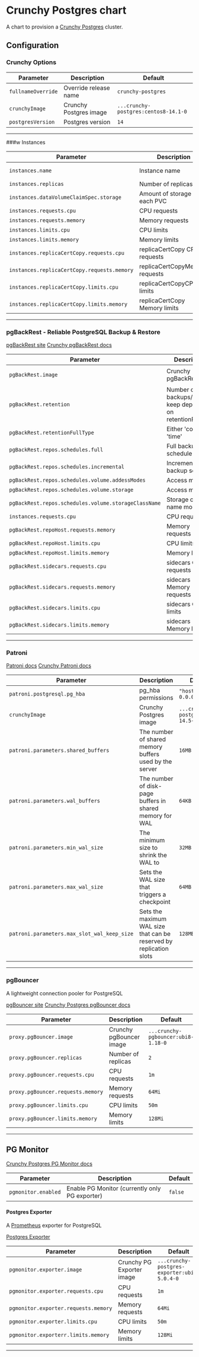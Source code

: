 # Crunchy Postgres chart

A chart to provision a [Crunchy Postgres](https://www.crunchydata.com/) cluster.

## Configuration

### Crunchy Options

| Parameter          | Description            | Default                              |
| ------------------ | ---------------------- | ------------------------------------ |
| `fullnameOverride` | Override release name  | `crunchy-postgres`                   |
| `crunchyImage`     | Crunchy Postgres image | `...crunchy-postgres:centos8-14.1-0` |
| `postgresVersion`  | Postgres version       | `14`                                 |

---

###w Instances

| Parameter                                   | Description                    | Default                  |
| ------------------------------------------- | ------------------------------ | ------------------------ |
| `instances.name`                            | Instance name                  | `ha` (high availability) |
| `instances.replicas`                        | Number of replicas             | `2`                      |
| `instances.dataVolumeClaimSpec.storage`     | Amount of storage for each PVC | `480Mi`                  |
| `instances.requests.cpu`                    | CPU requests                   | `1m`                     |
| `instances.requests.memory`                 | Memory requests                | `256Mi`                  |
| `instances.limits.cpu`                      | CPU limits                     | `100m`                   |
| `instances.limits.memory`                   | Memory limits                  | `512Mi`                  |
| `instances.replicaCertCopy.requests.cpu`    | replicaCertCopy CPU requests   | `1m`                     |
| `instances.replicaCertCopy.requests.memory` | replicaCertCopyMemory requests | `32Mi`                   |
| `instances.replicaCertCopy.limits.cpu`      | replicaCertCopyCPU limits      | `50m`                    |
| `instances.replicaCertCopy.limits.memory`   | replicaCertCopy Memory limits  | `64Mi`                   |

---

### pgBackRest - Reliable PostgreSQL Backup & Restore

[pgBackRest site](https://pgbackrest.org/)
[Crunchy pgBackRest docs](https://access.crunchydata.com/documentation/pgbackrest/latest/)

| Parameter                                            | Description                                                   | Default                                |
| ---------------------------------------------------- | ------------------------------------------------------------- | -------------------------------------- |
| `pgBackRest.image`                                   | Crunchy pgBackRest                                            | `...crunchy-pgbackrest:ubi8-2.40-1` |
| `pgBackRest.retention`                               | Number of backups/days to keep depending on retentionFullType | `2`                                    |
| `pgBackRest.retentionFullType`                       | Either 'count' or 'time'                                      | `count`                                |
| `pgBackRest.repos.schedules.full`                    | Full backup schedule                                          | `0 8 * * *`                            |
| `pgBackRest.repos.schedules.incremental`             | Incremental backup schedule                                   | `0 0,4,12,16,20 * * *`                 |
| `pgBackRest.repos.schedules.volume.addessModes`      | Access modes                                                  | `ReadWriteOnce`                        |
| `pgBackRest.repos.schedules.volume.storage`          | Access modes                                                  | `64Mi`                                 |
| `pgBackRest.repos.schedules.volume.storageClassName` | Storage class name modes                                      | `netapp-file-backup`                   |
| `instances.requests.cpu`                             | CPU requests                                                  | `1m`                                   |
| `pgBackRest.repoHost.requests.memory`                | Memory requests                                               | `256Mi`                                |
| `pgBackRest.repoHost.limits.cpu`                     | CPU limits                                                    | `100m`                                 |
| `pgBackRest.repoHost.limits.memory`                  | Memory limits                                                 | `512Mi`                                |
| `pgBackRest.sidecars.requests.cpu`                   | sidecars CPU requests                                         | `1m`                                   |
| `pgBackRest.sidecars.requests.memory`                | sidecars Memory requests                                      | `32Mi`                                 |
| `pgBackRest.sidecars.limits.cpu`                     | sidecars CPU limits                                           | `50m`                                  |
| `pgBackRest.sidecars.limits.memory`                  | sidecars Memory limits                                        | `64Mi`                                 |

---

### Patroni

[Patroni docs](https://patroni.readthedocs.io/en/latest/)
[Crunchy Patroni docs](https://access.crunchydata.com/documentation/patroni/latest/)

| Parameter                                   | Description                                                         | Default                              |
| ------------------------------------------- | ------------------------------------------------------------------- | ------------------------------------ |
| `patroni.postgresql.pg_hba`                 | pg_hba permissions                                                  | `"host all all 0.0.0.0/0 md5"`       |
| `crunchyImage`                              | Crunchy Postgres image                                              | `...crunchy-postgres:ubi8-14.5-1` |
| `patroni.parameters.shared_buffers`         | The number of shared memory buffers used by the server              | `16MB`                               |
| `patroni.parameters.wal_buffers`            | The number of disk-page buffers in shared memory for WAL            | `64KB`                               |
| `patroni.parameters.min_wal_size`           | The minimum size to shrink the WAL to                               | `32MB`                               |
| `patroni.parameters.max_wal_size`           | Sets the WAL size that triggers a checkpoint                        | `64MB`                               |
| `patroni.parameters.max_slot_wal_keep_size` | Sets the maximum WAL size that can be reserved by replication slots | `128MB`                              |

---

### pgBouncer

A lightweight connection pooler for PostgreSQL

[pgBouncer site](https://www.pgbouncer.org/)
[Crunchy Postgres pgBouncer docs](https://access.crunchydata.com/documentation/pgbouncer/latest/)

| Parameter                         | Description             | Default                               |
| --------------------------------- | ----------------------- | ------------------------------------- |
| `proxy.pgBouncer.image`           | Crunchy pgBouncer image | `...crunchy-pgbouncer:ubi8-1.18-0` |
| `proxy.pgBouncer.replicas`        | Number of replicas      | `2`                                   |
| `proxy.pgBouncer.requests.cpu`    | CPU requests            | `1m`                                  |
| `proxy.pgBouncer.requests.memory` | Memory requests         | `64Mi`                                |
| `proxy.pgBouncer.limits.cpu`      | CPU limits              | `50m`                                 |
| `proxy.pgBouncer.limits.memory`   | Memory limits           | `128Mi`                               |

---

## PG Monitor

[Crunchy Postgres PG Monitor docs](https://access.crunchydata.com/documentation/pgmonitor/latest/)

| Parameter           | Description                                    | Default |
| ------------------- | ---------------------------------------------- | ------- |
| `pgmonitor.enabled` | Enable PG Monitor (currently only PG exporter) | `false` |

#### Postgres Exporter

A [Prometheus](https://prometheus.io/) exporter for PostgreSQL

[Postgres Exporter](https://github.com/prometheus-community/postgres_exporter)

| Parameter                            | Description               | Default                                     |
| ------------------------------------ | ------------------------- | ------------------------------------------- |
| `pgmonitor.exporter.image`           | Crunchy PG Exporter image | `...crunchy-postgres-exporter:ubi8-5.0.4-0` |
| `pgmonitor.exporter.requests.cpu`    | CPU requests              | `1m`                                        |
| `pgmonitor.exporter.requests.memory` | Memory requests           | `64Mi`                                      |
| `pgmonitor.exporter.limits.cpu`      | CPU limits                | `50m`                                       |
| `pgmonitor.exporterr.limits.memory`  | Memory limits             | `128Mi`                                     |

---
